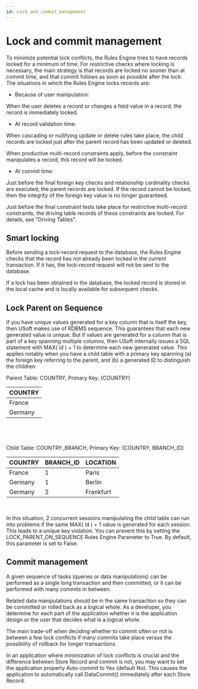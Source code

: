 ```yaml
---
id: Lock_and_commit_management
---
```


# Lock and commit management

To minimize potential lock conflicts, the Rules Engine tries to have records locked for a minimum of time. For restrictive checks where locking is necessary, the main strategy is that records are locked no sooner than at commit time, and that commit follows as soon as possible after the lock. The situations in which the Rules Engine locks records are:

- Because of user manipulation:

When the user deletes a record or changes a field value in a record, the record is immediately locked.

- At record validation time:

When cascading or nullifying update or delete rules take place, the child records are locked just after the parent record has been updated or deleted.

When productive multi-record constraints apply, before the constraint manipulates a record, this record will be locked.

- At commit time:

Just before the final foreign key checks and relationship cardinality checks are executed, the parent records are locked. If the record cannot be locked, then the integrity of the foreign key value is no longer guaranteed.

Just before the final constraint tests take place for restrictive multi-record constraints, the driving table records of these constraints are locked. For details, see "Driving Tables".

## Smart locking

Before sending a lock-record request to the database, the Rules Engine checks that the record has not already been locked in the current transaction. If it has, the lock-record request will not be sent to the database.

If a lock has been obtained in the database, the locked record is stored in the local cache and is locally available for subsequent checks.

## Lock Parent on Sequence

If you have unique values generated for a key column that is itself the key, then USoft makes use of RDBMS sequence. This guarantees that each new generated value is unique.
But if values are generated for a column that is part of a key spanning multiple columns, then USoft internally issues a SQL statement with MAX( id ) + 1 to determine each new generated value. This applies notably when you have a child table with a primary key spanning (a) the foreign key referring to the parent, and (b) a generated ID to distinguish the children:

Parent Table: COUNTRY, Primary Key: (COUNTRY)

|**COUNTRY**|
|--------|
|France  |
|Germany |



##  

Child Table: COUNTRY_BRANCH, Primary Key: (COUNTRY, BRANCH_ID)

|**COUNTRY**|**BRANCH_ID**|**LOCATION**|
|--------|--------|--------|
|France  |1       |Paris   |
|Germany |1       |Berlin  |
|Germany |2       |Frankfurt|



 

In this situation, 2 concurrent sessions manipulating the child table can run into problems if the same MAX( id ) + 1 value is generated for each session. This leads to a unique key violation.
You can prevent this by setting the LOCK_PARENT_ON_SEQUENCE Rules Engine Parameter to True. By default, this parameter is set to False.

## Commit management

A given sequence of tasks (queries or data manipulations) can be performed as a single long transaction and then committed, or it can be performed with many commits in between.

Related data manipulations should be in the same transaction so they can be committed or rolled back as a logical whole. As a developer, you determine for each part of the application whether it is the application design or the user that decides what is a logical whole.

The main trade-off when deciding whether to commit often or not is between a few lock conflicts if many commits take place versus the possibility of rollback for longer transactions.

In an application where minimization of lock conflicts is crucial and the difference between Store Record and commit is not, you may want to set the application property Auto-commit to Yes (default No). This causes the application to automatically call DataCommit() immediately after each Store Record.